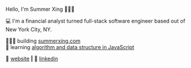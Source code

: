 Hello, I'm Summer Xing 👩🏻‍💻

💻 I'm a financial analyst turned full-stack software engineer based out of New York City, NY. 

👨🏼‍💻 building [summerxing.com][website]  
🧠 learning [algorithm and data structure in JavaScript][educative] 

🏡 [website][website] **|** 
👔 [linkedin][linkedin]

[educative]: https://www.educative.io/courses/mastering-data-structures-and-sorting-algorithms-in-javascript
[website]: https://bradgarropy.com
[linkedin]: https://linkedin.com/in/summerxing

